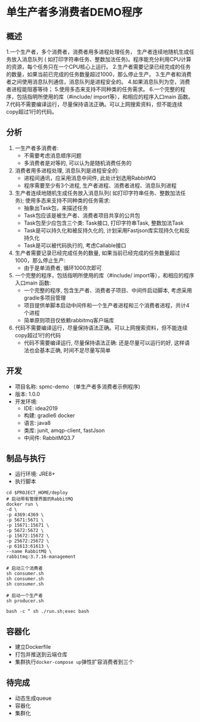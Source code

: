 # 单生产者多消费者DEMO程序

## 概述

1.一个生产者，多个消费者，消费者用多进程处理任务， 生产者连续地随机生成任务放入消息队列
( 如打印字符串任务、整数加法任务)。程序能充分利用CPU计算的资源，每个任务只在一个CPU核心上运行。
2.生产者需要记录已经完成的任务的数量，如果当前已完成的任务数量超过1000，那么停止生产。
3.生产者和消费者之间使用消息队列通信，消息队列是进程安全的。
4.如果消息队列为空，消费者进程能阻塞等待；
5.使用多态来支持不同种类的任务需求。
6.一个完整的程序，包括指明所使用的库（#include/ import等），和相应的程序入口main 函数。
7.代码不需要编译运行，尽量保持语法正确。可以上网搜索资料，但不能连续copy超过1行的代码。

## 分析

1. 一生产者多消费者: 
    - 不需要考虑消息顺序问题
    - 多消费者是对等的, 可以认为是随机消费任务的
2. 消费者用多进程处理, 消息队列是进程安全的: 
    - 进程间通讯，应采用消息中间件, 此处计划选用RabbitMQ
    - 程序需要至少有3个进程, 生产者进程、消费者进程、消息队列进程
3. 生产者连续地随机生成任务放入消息队列( 如打印字符串任务、整数加法任务); 使用多态来支持不同种类的任务需求: 
    - 抽象出Task包，来描述任务
    - Task包应该是被生产者、消费者项目共享的公共包
    - Task包至少应包含三个类: Task接口, 打印字符串Task, 整数加法Task
    - Task是可以持久化和被反持久化的, 计划采用Fastjson库实现持久化和反持久化
    - Task是可以被代码执行的, 考虑Callable<T>接口
4. 生产者需要记录已经完成任务的数量, 如果当前已经完成的任务数量超过1000，那么停止生产:
    - 由于是单消费者, 循环1000次即可
5. 一个完整的程序，包括指明所使用的库（#include/ import等），和相应的程序入口main 函数:
    - 一个完整的程序, 包含生产者、消费者子项目、中间件启动脚本, 考虑采用gradle多项目管理
    - 项目提供单脚本启动中间件和一个生产者进程和三个消费者进程，共计4个进程
    - 简单原则项目仅依赖rabbitmq客户端库
6. 代码不需要编译运行，尽量保持语法正确。可以上网搜索资料，但不能连续copy超过1行的代码
    - 代码不需要编译运行, 尽量保持语法正确: 还是尽量可以运行的好, 这样语法也会基本正确, 时间不足尽量写简单

## 开发

- 项目名称: spmc-demo （单生产者多消费者示例程序)
- 版本: 1.0.0
- 开发环境: 
    - IDE: idea2019
    - 构建: gradle6 docker
    - 语言: java8
    - 类库: junit, amqp-client, fastJson
    - 中间件: RabbitMQ3.7

## 制品与执行

- 运行环境: JRE8+
- 执行脚本
~~~shell
cd $PROJECT_HOME/deploy
# 启动带有管理界面的RabbitMQ
docker run \
-d \
-p 4369:4369 \
-p 5671:5671 \
-p 15671:15671 \
-p 5672:5672 \
-p 15672:15672 \
-p 25672:25672 \
-p 61613:61613 \
--name RabbitMQ \
rabbitmq:3.7.16-management

# 启动三个消费者
sh consumer.sh
sh consumer.sh
sh consumer.sh

# 启动一个生产者
sh producer.sh

bash -c “ sh ./run.sh;exec bash
~~~

## 容器化

- 建立Dockerfile
- 打包并推送到云端仓库
- 集群执行`docker-compose up`弹性扩容消费者到三个

## 待完成

- 动态生成queue
- 容器化
- 集群化
